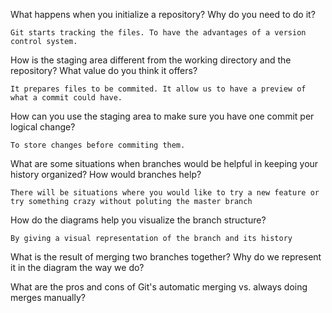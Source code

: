 What happens when you initialize a repository? Why do you need to do it?

    Git starts tracking the files. To have the advantages of a version control system.

How is the staging area different from the working directory and the repository?
What value do you think it offers?
    
    It prepares files to be commited. It allow us to have a preview of what a commit could have.

How can you use the staging area to make sure you have one commit per logical
change?
  
    To store changes before commiting them.

What are some situations when branches would be helpful in keeping your history
organized? How would branches help?

    There will be situations where you would like to try a new feature or try something crazy without poluting the master branch

How do the diagrams help you visualize the branch structure?

    By giving a visual representation of the branch and its history

What is the result of merging two branches together? Why do we represent it in
the diagram the way we do?

What are the pros and cons of Git's automatic merging vs. always doing merges
manually?
